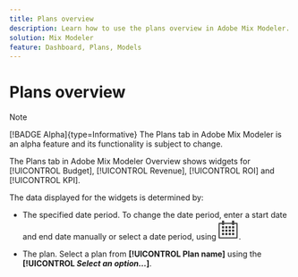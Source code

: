 ```yaml
---
title: Plans overview 
description: Learn how to use the plans overview in Adobe Mix Modeler.
solution: Mix Modeler
feature: Dashboard, Plans, Models
---
```


# Plans overview

>[!NOTE]
>
>[!BADGE Alpha]{type=Informative} The Plans tab in Adobe Mix Modeler is an alpha feature and its functionality is subject to change.


The Plans tab in Adobe Mix Modeler Overview shows widgets for [!UICONTROL Budget], [!UICONTROL Revenue], [!UICONTROL ROI] and [!UICONTROL KPI].

The data displayed for the widgets is determined by:

* The specified date period. To change the date period, enter a start date and end date manually or select a date period, using ![Calendar](../assets/icons/Calendar.svg).

* The plan. Select a plan from **[!UICONTROL Plan name]** using the **[!UICONTROL _Select an option..._]**.

  